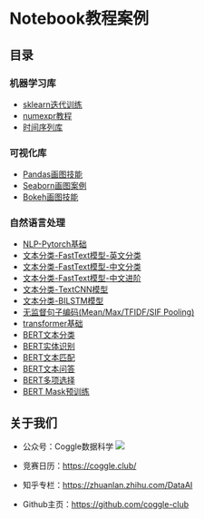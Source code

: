 # Notebook教程案例

## 目录

### 机器学习库

- [sklearn迭代训练](https://github.com/coggle-club/notebooks/blob/main/notebooks/sklearn%E8%BF%AD%E4%BB%A3%E8%AE%AD%E7%BB%83.ipynb)
- [numexpr教程](https://github.com/coggle-club/notebooks/blob/main/notebooks/numexpr%E6%95%99%E7%A8%8B.ipynb)
- [时间序列库](https://github.com/coggle-club/notebooks/blob/main/notebooks/%E6%97%B6%E9%97%B4%E5%BA%8F%E5%88%97%E5%BA%93.ipynb)

### 可视化库

- [Pandas画图技能](https://github.com/coggle-club/notebooks/blob/main/notebooks/Pandas%E7%94%BB%E5%9B%BE%E6%8A%80%E8%83%BD.ipynb)
- [Seaborn画图案例](https://github.com/coggle-club/notebooks/blob/main/notebooks/Seaborn%E7%94%BB%E5%9B%BE%E6%A1%88%E4%BE%8B.ipynb)
- [Bokeh画图技能](https://github.com/coggle-club/notebooks/blob/main/notebooks/Bokeh%E7%94%BB%E5%9B%BE%E6%8A%80%E8%83%BD.ipynb)

### 自然语言处理

- [NLP-Pytorch基础](https://github.com/coggle-club/notebooks/blob/main/notebooks/nlp/NLP-Pytorch%E5%9F%BA%E7%A1%80.ipynb)
- [文本分类-FastText模型-英文分类](https://github.com/coggle-club/notebooks/blob/main/notebooks/nlp/%E6%96%87%E6%9C%AC%E5%88%86%E7%B1%BB-FastText%E6%A8%A1%E5%9E%8B-%E8%8B%B1%E6%96%87%E5%88%86%E7%B1%BB.ipynb)
- [文本分类-FastText模型-中文分类](https://github.com/coggle-club/notebooks/blob/main/notebooks/nlp/%E6%96%87%E6%9C%AC%E5%88%86%E7%B1%BB-FastText%E6%A8%A1%E5%9E%8B-%E4%B8%AD%E6%96%87%E5%88%86%E7%B1%BB.ipynb)
- [文本分类-FastText模型-中文进阶](https://github.com/coggle-club/notebooks/blob/main/notebooks/nlp/%E6%96%87%E6%9C%AC%E5%88%86%E7%B1%BB-FastText%E6%A8%A1%E5%9E%8B-%E4%B8%AD%E6%96%87%E8%BF%9B%E9%98%B6.ipynb)
- [文本分类-TextCNN模型](https://github.com/coggle-club/notebooks/blob/main/notebooks/nlp/%E6%96%87%E6%9C%AC%E5%88%86%E7%B1%BB-TextCNN%E6%A8%A1%E5%9E%8B.ipynb)
- [文本分类-BILSTM模型](https://github.com/coggle-club/notebooks/blob/main/notebooks/nlp/%E6%96%87%E6%9C%AC%E5%88%86%E7%B1%BB-BILSTM%E6%A8%A1%E5%9E%8B.ipynb)
- [无监督句子编码(Mean/Max/TFIDF/SIF Pooling)](https://github.com/coggle-club/notebooks/blob/main/notebooks/nlp/%E6%97%A0%E7%9B%91%E7%9D%A3%E5%8F%A5%E5%AD%90%E7%BC%96%E7%A0%81.ipynb)
- [transformer基础](https://github.com/coggle-club/notebooks/blob/main/notebooks/nlp/transformer%E5%9F%BA%E7%A1%80.ipynb)
- [BERT文本分类](https://github.com/coggle-club/notebooks/blob/main/notebooks/nlp/bert-cls-example.ipynb)
- [BERT实体识别](https://github.com/coggle-club/notebooks/blob/main/notebooks/nlp/bert-ner-example.ipynb)
- [BERT文本匹配](https://github.com/coggle-club/notebooks/blob/main/notebooks/nlp/bert-nsp-example.ipynb)
- [BERT文本问答](https://github.com/coggle-club/notebooks/blob/main/notebooks/nlp/bert-qa-example.ipynb)
- [BERT多项选择](https://github.com/coggle-club/notebooks/blob/main/notebooks/nlp/bert-choice-example.ipynb)
- [BERT Mask预训练](https://github.com/coggle-club/notebooks/blob/main/notebooks/nlp/bert-mlm-example.ipynb)

## 关于我们

- 公众号：Coggle数据科学
![](https://coggle.club/assets/img/coggle_qrcode.jpg)

- 竞赛日历：https://coggle.club/
- 知乎专栏：https://zhuanlan.zhihu.com/DataAI
- Github主页：https://github.com/coggle-club


